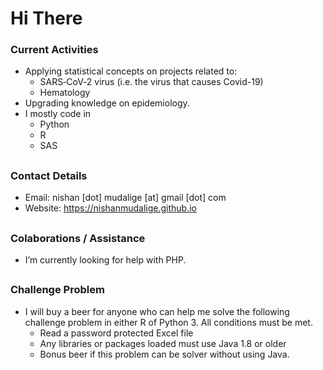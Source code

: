 # Hi There

### Current Activities
- Applying statistical concepts on projects related to: 
   - SARS‑CoV‑2 virus (i.e. the virus that causes Covid-19)
   - Hematology
- Upgrading knowledge on epidemiology.
- I mostly code in
   - Python
   - R
   - SAS

##
### Contact Details
- Email: nishan [dot] mudalige [at] gmail [dot] com
- Website: https://nishanmudalige.github.io

##
### Colaborations / Assistance
- I’m currently looking for help with PHP.

##
### Challenge Problem
- I will buy a beer for anyone who can help me solve the following challenge problem in either R of Python 3. All conditions must be met.
   - Read a password protected Excel file 
   - Any libraries or packages loaded must use Java 1.8 or older
   - Bonus beer if this problem can be solver without using Java.

<!--
### Hi there 👋

### I am
- 🔭 Currently applying statistical concepts on projects related to: 
   - 🦠 SARS‑CoV‑2 virus (i.e. the virus that causes Covid-19)
   - 🩸 Hematology
- 🌱 Currently learning epidemiology.


### Contact Details
- 📫 Email: nishan [dot] mudalige [at] gmail [dot] com
- 🌐 Website: https://nishanmudalige.github.io

### Colaborations
- 🤔 I’m currently looking for help with PHP.

- 🧠 Practicing with [GitHub Copilot Ai](https://marketplace.visualstudio.com/items?itemName=GitHub.copilot "GitHub Copilot")
-->

<!--
**nishanmudalige/nishanmudalige** is a ✨ _special_ ✨ repository because its `README.md` (this file) appears on your GitHub profile.

Here are some ideas to get you started:

- 🔭 I’m currently working on ...
- 🌱 I’m currently learning ...
- 👯 I’m looking to collaborate on ...
- 🤔 I’m looking for help with ...
- 💬 Ask me about ...
- 📫 How to reach me: ...
- 😄 Pronouns: ...
- ⚡ Fun fact: ...
-->
